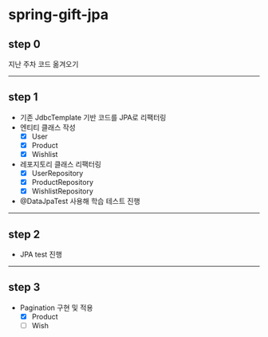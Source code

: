 # spring-gift-jpa

## step 0

지난 주차 코드 옮겨오기

---

## step 1

- 기존 JdbcTemplate 기반 코드를 JPA로 리팩터링
- 엔티티 클래스 작성
    - [x] User
    - [x] Product
    - [x] Wishlist
- 레포지토리 클래스 리팩터링
    - [x] UserRepository
    - [x] ProductRepository
    - [x] WishlistRepository
- @DataJpaTest 사용해 학습 테스트 진행

---

## step 2

- JPA test 진행

---

## step 3

- Pagination 구현 및 적용
  - [x] Product
  - [ ] Wish